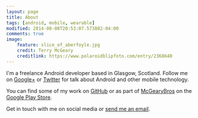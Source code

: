 ```yaml
---
layout: page
title: About
tags: [android, mobile, wearable]
modified: 2014-08-08T20:53:07.573882-04:00
comments: true
image:
    feature: slice_of_aberfoyle.jpg
    credit: Terry McGeary
    creditlink: https://www.polaroidblipfoto.com/entry/2368640
---
```


I'm a freelance Android developer based in Glasgow, Scotland. Follow me on [Google+](https://plus.google.com/+LewisMcGeary/posts) or [Twitter](https://twitter.com/lewismcgeary) for talk about Android and other mobile technology.

You can find some of my work on [GitHub](https://github.com/lewismcgeary/) or as part of [McGearyBros](http://mcgearybros.com) on the [Google Play Store](https://play.google.com/store/apps/dev?id=5953165471609518820).

Get in touch with me on social media or [send me an email](mailto:lewismcgeary@gmail.com).